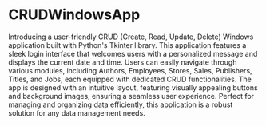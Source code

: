 # CRUDWindowsApp
Introducing a user-friendly CRUD (Create, Read, Update, Delete) Windows application built with Python's Tkinter library. This application features a sleek login interface that welcomes users with a personalized message and displays the current date and time. Users can easily navigate through various modules, including Authors, Employees, Stores, Sales, Publishers, Titles, and Jobs, each equipped with dedicated CRUD functionalities. The app is designed with an intuitive layout, featuring visually appealing buttons and background images, ensuring a seamless user experience. Perfect for managing and organizing data efficiently, this application is a robust solution for any data management needs.
